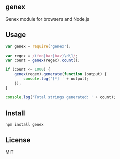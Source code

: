 genex
--------

Genex module for browsers and Node.js

Usage
-----

```js
var genex = require('genex');

var regex = /(foo|bar|baz)\d\1/;
var count = genex(regex).count();

if (count <= 1000) {
	genex(regex).generate(function (output) {
		console.log('[*] ' + output);
	});
}

console.log('Total strings generated: ' + count);
```

Install
-------

	npm install genex

License
-------

MIT

